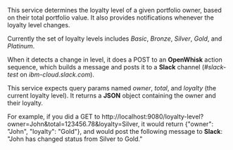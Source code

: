 This service determines the loyalty level of a given portfolio owner, based on their total portfolio value.  It also provides notifications whenever the loyalty level changes.

Currently the set of loyalty levels includes *Basic*, *Bronze*, *Silver*, *Gold*, and *Platinum*.

When it detects a change in level, it does a POST to an **OpenWhisk** action sequence, which builds a message and posts it to a **Slack** channel (*#slack-test* on *ibm-cloud.slack.com*).

This service expects query params named *owner*, *total*, and *loyalty* (the current loyalty level).  It returns a **JSON** object containing the owner and their loyalty.

For example, if you did a GET to http://localhost:9080/loyalty-level?owner=John&total=123456.78&loyalty=Silver, it would return {"owner": "John", "loyalty": "Gold"}, and would post the following message to **Slack**: "John has changed status from Silver to Gold."
